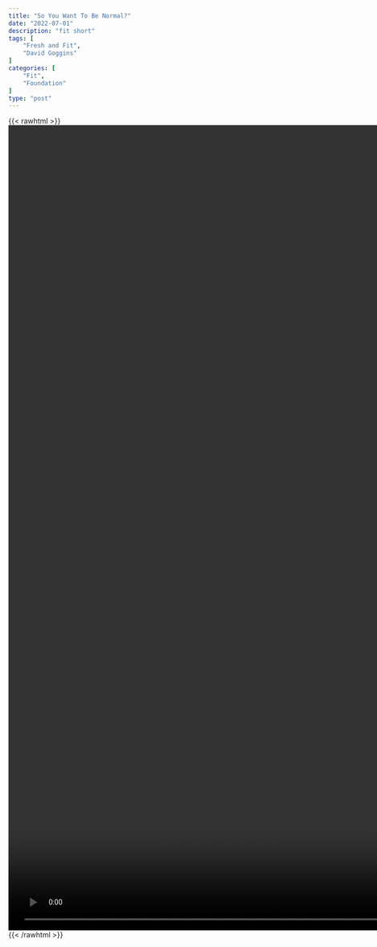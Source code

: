 ```yaml
---
title: "So You Want To Be Normal?"
date: "2022-07-01"
description: "fit short"
tags: [
    "Fresh and Fit",
    "David Goggins"
]
categories: [
    "Fit",
    "Foundation"
]
type: "post"
---
```

{{< rawhtml >}}
    <video style="height:40vh;width:auto" overflow="hidden" controls>
        <source src="https://clips.dev00ps.com/Fit/SO_YOU_WANT_TO_BE_NORMAL%3F_-_Motivational_Speech.mp4" type="video/mp4"> 
    </video>
{{< /rawhtml >}}

